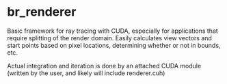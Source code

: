br_renderer
===========

Basic framework for ray tracing with CUDA, especially for applications that require splitting of the render domain. 
Easily calculates view vectors and start points based on pixel locations, determining whether or not in bounds, etc.

Actual integration and iteration is done by an attached CUDA module (written by the user, and likely will include renderer.cuh)
